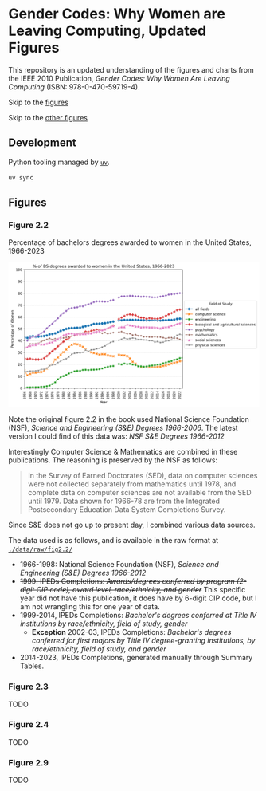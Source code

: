 # Gender Codes: Why Women are Leaving Computing, Updated Figures

This repository is an updated understanding of the figures and charts from the
IEEE 2010 Publication, *Gender Codes: Why Women Are Leaving Computing* 
(ISBN: 978-0-470-59719-4). 

Skip to the [figures](#Figures)

Skip to the [other figures](#other-figures)

## Development

Python tooling managed by [`uv`](https://github.com/astral-sh/uv).

```sh
uv sync
```

## Figures

### Figure 2.2 
Percentage of bachelors degrees awarded to women in the United States, 1966-2023

![Percentage of bachelors degrees awarded to women in the United States, 1966-2023](./media/fig2.2.png)

Note the original figure 2.2 in the book used National Science Foundation (NSF), *Science and Engineering (S&E) Degrees 1966-2006*. 
The latest version I could find of this data was: *NSF S&E Degrees 1966-2012*

Interestingly Computer Science & Mathematics are combined in these publications. The reasoning is preserved by the NSF as follows:
> In the Survey of Earned Doctorates (SED), data on computer sciences were not collected separately from mathematics until 1978, and complete data on computer sciences are not available from the SED until 1979. Data shown for 1966-78 are from the Integrated Postsecondary Education Data System Completions Survey.

Since S&E does not go up to present day, I combined various data sources.

The data used is as follows, and is available in the raw format at [`./data/raw/fig2.2/`](./data/raw/fig2.2/)
- 1966-1998: National Science Foundation (NSF), *Science and Engineering (S&E) Degrees 1966-2012*
- ~~1999: IPEDs Completions: *Awards/degrees conferred by program (2-digit CIP code), award level, race/ethnicity, and gender*~~
  This specific year did not have this publication, it does have by 6-digit CIP code, but I am not wrangling this for one year of data.
- 1999-2014, IPEDs Completions: *Bachelor's degrees conferred at Title IV institutions by race/ethnicity, field of study, gender*
  - **Exception** 2002-03, IPEDs Completions: *Bachelor's degrees conferred for first majors by Title IV degree-granting institutions, by race/ethnicity, field of study, and gender*
  <!-- - 1999-00 to 2001-02 use CIPS edition 1990
  - 2002-03 to 2008-09 use CIPS edition 2000
  - 2009-10 to 2018-19 use CIPS edition 2010 -->
- 2014-2023, IPEDs Completions, generated manually through Summary Tables.

### Figure 2.3
TODO

### Figure 2.4
TODO

### Figure 2.9
TODO
